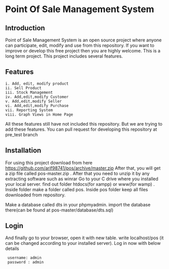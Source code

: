 # Point Of Sale Management System

## Introduction
Point of Sale Management System is an open source project where anyone can participate, edit, modify and use from this repository.
If you want to improve or develop this free project then you are highly welcome. This is a long term project.
This project includes several features. 

## Features

	i. Add, edit, modify product
	ii. Sell Product
	iii. Stock Management
	iv. Add,edit,modify Customer
	v. Add,edit,modify Seller
	vi. Add,edit,modify Purchase
	vii. Reporting System
	viii. Graph Views in Home Page

All these features still have not included this repository. But we are trying to add these features. You can pull request for developing this repository at pre_test branch

## Installation

For using this project download from here https://github.com/arif98741/pos/archive/master.zip
After that, you will get a zip file called pos-master.zip . After that you need to unzip it by any extracting software such as winrar
Go to your C drive where you installed your local server. find out folder htdocs(for xampp) or www(for wamp) .
Inside folder make a folder called pos. Inside pos folder keep all files downloaded from repository. 

Make a database called dts in your phpmyadmin. import the database there(can be found at pos-master/database/dts.sql)

## Login
And finally go to your browser, open it with new table. write localhost/pos (it can be changed according to your installed server). Log in now with below details 

	 username: admin
	 password : admin
	

